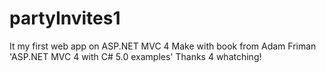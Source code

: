 # partyInvites1
It my first web app on ASP.NET MVC 4
Make with book from Adam Friman 'ASP.NET MVC 4 with C# 5.0 examples'
Thanks 4 whatching!
